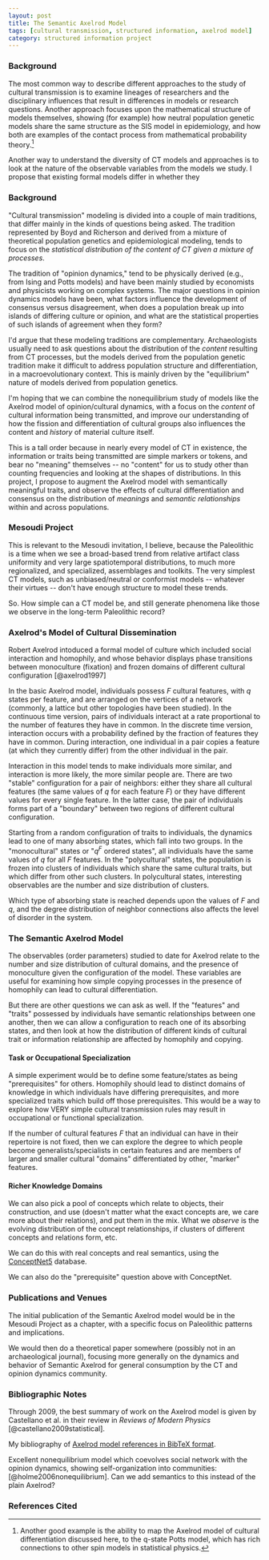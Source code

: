 ```yaml
---
layout: post
title: The Semantic Axelrod Model
tags: [cultural transmission, structured information, axelrod model]
category: structured information project
---
```


### Background ###

The most common way to describe different approaches to the study of cultural transmission is to examine lineages of researchers and the disciplinary influences that result in differences in models or research questions.  Another approach focuses upon the mathematical structure of models themselves, showing (for example) how neutral population genetic models share the same structure as the SIS model in epidemiology, and how both are examples of the contact process from mathematical probability theory.[^1]  

Another way to understand the diversity of CT models and approaches is to look at the nature of the observable variables from the models we study. I propose that existing formal models differ in whether they 


### Background ###

"Cultural transmission" modeling is divided into a couple of main traditions, that differ mainly in the kinds of questions being asked. The tradition represented by Boyd and Richerson and derived from a mixture of theoretical population genetics and epidemiological modeling, tends to focus on the _statistical distribution of the content of CT given a mixture of processes_.  

The tradition of "opinion dynamics," tend to be physically derived (e.g., from Ising and Potts models) and have been mainly studied by economists and physicists working on complex systems.  The major questions in opinion dynamics models have been, what factors influence the development of consensus versus disagreement, when does a population break up into islands of differing culture or opinion, and what are the statistical properties of such islands of agreement when they form?  

I'd argue that these modeling traditions are complementary.  Archaeologists usually need to ask questions about the distribution of the _content_ resulting from CT processes, but the models derived from the population genetic tradition make it difficult to address population structure and differentiation, in a macroevolutionary context.  This is mainly driven by the "equilibrium" nature of models derived from population genetics. 

I'm hoping that we can combine the nonequilibrium study of models like the Axelrod model of opinion/cultural dynamics, with a focus on the _content_ of cultural information being transmitted, and improve our understanding of how the fission and differentiation of cultural groups also influences the content and _history_ of material culture itself.  

This is a tall order because in nearly every model of CT in existence, the information or traits being transmitted are simple markers or tokens, and bear no "meaning" themselves -- no "content" for us to study other than counting frequencies and looking at the shapes of distributions.  In this project, I propose to augment the Axelrod model with semantically meaningful traits, and observe the effects of cultural differentiation and consensus on the distribution of _meanings_ and _semantic relationships_ within and across populations.  

### Mesoudi Project ###

This is relevant to the Mesoudi invitation, I believe, because the Paleolithic is a time when we see a broad-based trend from relative artifact class uniformity and very large spatiotemporal distributions, to much more regionalized, and specialized, assemblages and toolkits.  The very simplest CT models, such as unbiased/neutral or conformist models -- whatever their virtues -- don't have enough structure to model these trends.  

So.  How simple can a CT model be, and still generate phenomena like those we observe in the long-term Paleolithic record?
  

### Axelrod's Model of Cultural Dissemination ###

Robert Axelrod intoduced a formal model of culture which included social interaction and homophily, and whose behavior displays phase transitions between monoculture (fixation) and frozen domains of different cultural configuration [@axelrod1997]

In the basic Axelrod model, individuals possess $F$ cultural features, with $q$ states per feature, and are arranged on the vertices of a network (commonly, a lattice but other topologies have been studied).  In the continuous time version, pairs of individuals interact at a rate proportional to the number of features they have in common.  In the discrete time version, interaction occurs with a probability defined by the fraction of features they have in common.  During interaction, one individual in a pair copies a feature (at which they currently differ) from the other individual in the pair.  

Interaction in this model tends to make individuals more similar, and interaction is more likely, the more similar people are.  There are two "stable" configuration for a pair of neighbors:  either they share all cultural features  (the same values of $q$ for each feature $F$) or they have different values for every single feature.  In the latter case, the pair of individuals forms part of a "boundary" between two regions of different cultural configuration.  

Starting from a random configuration of traits to individuals, the dynamics lead to one of many absorbing states, which fall into two groups.  In the "monocultural" states or "$q^F$ ordered states", all individuals have the same values of $q$ for all $F$ features.  In the "polycultural" states, the population is frozen into clusters of individuals which share the same cultural traits, but which differ from other such clusters.  In polycultural states, interesting observables are the number and size distribution of clusters.  

Which type of absorbing state is reached depends upon the values of $F$ and $q$, and the degree distribution of neighbor connections also affects the level of disorder in the system.  
 

### The Semantic Axelrod Model ###

The observables (order parameters) studied to date for Axelrod relate to the number and size distribution of cultural domains, and the presence of monoculture given the configuration of the model.  These variables are useful for examining how simple copying processes in the presence of homophily can lead to cultural differentiation.  

But there are other questions we can ask as well.  If the "features" and "traits" possessed by individuals have semantic relationships between one another, then we can allow a configuration to reach one of its absorbing states, and then look at how the distribution of different kinds of cultural trait or information relationship are affected by homophily and copying.  


#### Task or Occupational Specialization ####

A simple experiment would be to define some feature/states as being "prerequisites" for others.  Homophily should lead to distinct domains of knowledge in which individuals have differing prerequisites, and more specialized traits which build off those prerequisites.  This would be a way to explore how VERY simple cultural transmission rules may result in occupational or functional specialization.  

If the number of cultural features $F$ that an individual can have in their repertoire is not fixed, then we can explore the degree to which people become generalists/specialists in certain features and are members of larger and smaller cultural "domains" differentiated by other, "marker" features.  

#### Richer Knowledge Domains ####

We can also pick a pool of concepts which relate to objects, their construction, and use (doesn't matter what the exact concepts are, we care more about their relations), and put them in the mix.  What we _observe_ is the  evolving distribution of the concept relationships, if clusters of different concepts and relations form, etc.  

We can do this with real concepts and real semantics, using the [ConceptNet5](http://conceptnet5.media.mit.edu/) database.  

We can also do the "prerequisite" question above with ConceptNet.  

### Publications and Venues ###


The initial publication of the Semantic Axelrod model would be in the Mesoudi Project as a chapter, with a specific focus on Paleolithic patterns and implications.  

We would then do a theoretical paper somewhere (possibly not in an archaeological journal), focusing more generally on the dynamics and behavior of Semantic Axelrod for general consumption by the CT and opinion dynamics community.  


### Bibliographic Notes ###

Through 2009, the best summary of work on the Axelrod model is given by Castellano et al. in their review in _Reviews of Modern Physics_ [@castellano2009statistical].  

My bibliography of [Axelrod model references in BibTeX format](/biblio/axelrod-model.bib).

Excellent nonequilibrium model which coevolves social network with the opinion dynamics, showing self-organization into communities:  [@holme2006nonequilibrium].  Can we add semantics to this instead of the plain Axelrod?

### References Cited ###




[^1]:  Another good example is the ability to map the Axelrod model of cultural differentiation discussed here, 
	to the q-state Potts model, which has rich connections to other spin models in statistical physics.  





